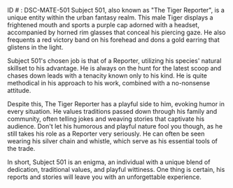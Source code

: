 ID # : DSC-MATE-501
Subject 501, also known as "The Tiger Reporter", is a unique entity within the urban fantasy realm. This male Tiger displays a frightened mouth and sports a purple cap adorned with a headset, accompanied by horned rim glasses that conceal his piercing gaze. He also frequents a red victory band on his forehead and dons a gold earring that glistens in the light. 

Subject 501's chosen job is that of a Reporter, utilizing his species' natural skillset to his advantage. He is always on the hunt for the latest scoop and chases down leads with a tenacity known only to his kind. He is quite methodical in his approach to his work, combined with a no-nonsense attitude.

Despite this, The Tiger Reporter has a playful side to him, evoking humor in every situation. He values traditions passed down through his family and community, often telling jokes and weaving stories that captivate his audience. Don't let his humorous and playful nature fool you though, as he still takes his role as a Reporter very seriously. He can often be seen wearing his silver chain and whistle, which serve as his essential tools of the trade.

In short, Subject 501 is an enigma, an individual with a unique blend of dedication, traditional values, and playful wittiness. One thing is certain, his reports and stories will leave you with an unforgettable experience.
